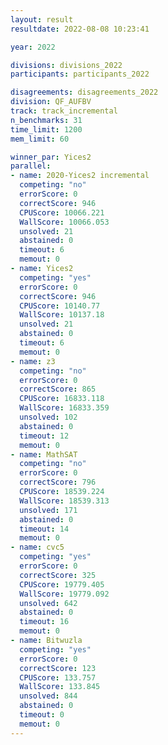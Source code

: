 ```yaml
---
layout: result
resultdate: 2022-08-08 10:23:41

year: 2022

divisions: divisions_2022
participants: participants_2022

disagreements: disagreements_2022
division: QF_AUFBV
track: track_incremental
n_benchmarks: 31
time_limit: 1200
mem_limit: 60

winner_par: Yices2
parallel:
- name: 2020-Yices2 incremental
  competing: "no"
  errorScore: 0
  correctScore: 946
  CPUScore: 10066.221
  WallScore: 10066.053
  unsolved: 21
  abstained: 0
  timeout: 6
  memout: 0
- name: Yices2
  competing: "yes"
  errorScore: 0
  correctScore: 946
  CPUScore: 10140.77
  WallScore: 10137.18
  unsolved: 21
  abstained: 0
  timeout: 6
  memout: 0
- name: z3
  competing: "no"
  errorScore: 0
  correctScore: 865
  CPUScore: 16833.118
  WallScore: 16833.359
  unsolved: 102
  abstained: 0
  timeout: 12
  memout: 0
- name: MathSAT
  competing: "no"
  errorScore: 0
  correctScore: 796
  CPUScore: 18539.224
  WallScore: 18539.313
  unsolved: 171
  abstained: 0
  timeout: 14
  memout: 0
- name: cvc5
  competing: "yes"
  errorScore: 0
  correctScore: 325
  CPUScore: 19779.405
  WallScore: 19779.092
  unsolved: 642
  abstained: 0
  timeout: 16
  memout: 0
- name: Bitwuzla
  competing: "yes"
  errorScore: 0
  correctScore: 123
  CPUScore: 133.757
  WallScore: 133.845
  unsolved: 844
  abstained: 0
  timeout: 0
  memout: 0
---
```

